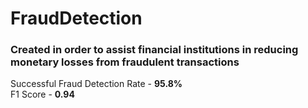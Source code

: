 # FraudDetection
### Created in order to assist financial institutions in reducing monetary losses from fraudulent transactions
Successful Fraud Detection Rate - **95.8%**
<br>F1 Score - **0.94**
